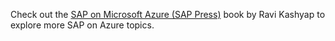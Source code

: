 Check out the [SAP on Microsoft Azure (SAP Press)](https://www.sap-press.com/sap-on-microsoft-azure_5174/) book by Ravi Kashyap to explore more SAP on Azure topics. 
